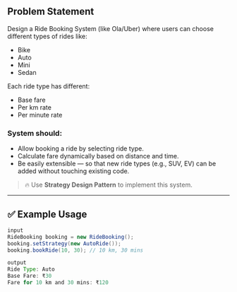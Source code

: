 ## Problem Statement

Design a Ride Booking System (like Ola/Uber) where users can choose different types of rides like:

- Bike
- Auto
- Mini
- Sedan

Each ride type has different:
- Base fare
- Per km rate
- Per minute rate

### System should:
- Allow booking a ride by selecting ride type.
- Calculate fare dynamically based on distance and time.
- Be easily extensible — so that new ride types (e.g., SUV, EV) can be added without touching existing code.

> 🔥 Use **Strategy Design Pattern** to implement this system.

---

## ✅ Example Usage

```java 
input 
RideBooking booking = new RideBooking();
booking.setStrategy(new AutoRide());
booking.bookRide(10, 30); // 10 km, 30 mins 

output 
Ride Type: Auto
Base Fare: ₹30
Fare for 10 km and 30 mins: ₹120


